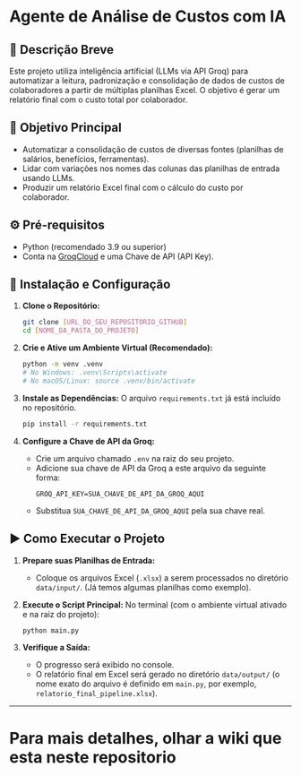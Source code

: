 # Agente de Análise de Custos com IA

## 📖 Descrição Breve

Este projeto utiliza inteligência artificial (LLMs via API Groq) para automatizar a leitura, padronização e consolidação de dados de custos de colaboradores a partir de múltiplas planilhas Excel. O objetivo é gerar um relatório final com o custo total por colaborador.

## 🎯 Objetivo Principal

* Automatizar a consolidação de custos de diversas fontes (planilhas de salários, benefícios, ferramentas).
* Lidar com variações nos nomes das colunas das planilhas de entrada usando LLMs.
* Produzir um relatório Excel final com o cálculo do custo por colaborador.

## ⚙️ Pré-requisitos

* Python (recomendado 3.9 ou superior)
* Conta na [GroqCloud](https://console.groq.com/keys) e uma Chave de API (API Key).

## 🚀 Instalação e Configuração

1.  **Clone o Repositório:**
    ```bash
    git clone [URL_DO_SEU_REPOSITORIO_GITHUB]
    cd [NOME_DA_PASTA_DO_PROJETO]
    ```

2.  **Crie e Ative um Ambiente Virtual (Recomendado):**
    ```bash
    python -m venv .venv
    # No Windows: .venv\Scripts\activate
    # No macOS/Linux: source .venv/bin/activate
    ```

3.  **Instale as Dependências:**
    O arquivo `requirements.txt` já está incluído no repositório.
    ```bash
    pip install -r requirements.txt
    ```

4.  **Configure a Chave de API da Groq:**
    * Crie um arquivo chamado `.env` na raiz do seu projeto.
    * Adicione sua chave de API da Groq a este arquivo da seguinte forma:
      ```env
      GROQ_API_KEY=SUA_CHAVE_DE_API_DA_GROQ_AQUI
      ```
    * Substitua `SUA_CHAVE_DE_API_DA_GROQ_AQUI` pela sua chave real.

## ▶️ Como Executar o Projeto

1.  **Prepare suas Planilhas de Entrada:**
    * Coloque os arquivos Excel (`.xlsx`) a serem processados no diretório `data/input/`. (Já temos algumas planilhas como exemplo).

2.  **Execute o Script Principal:**
    No terminal (com o ambiente virtual ativado e na raiz do projeto):
    ```bash
    python main.py
    ```

3.  **Verifique a Saída:**
    * O progresso será exibido no console.
    * O relatório final em Excel será gerado no diretório `data/output/` (o nome exato do arquivo é definido em `main.py`, por exemplo, `relatorio_final_pipeline.xlsx`).

---

# Para mais detalhes, olhar a wiki que esta neste repositorio